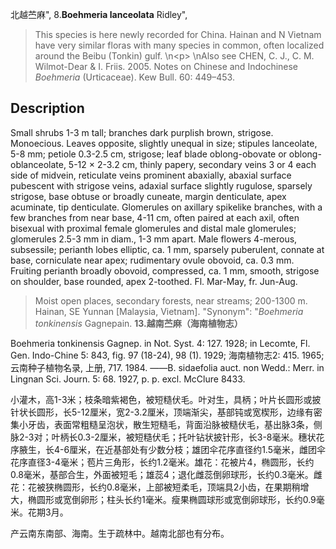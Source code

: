 北越苎麻",
8.**Boehmeria lanceolata** Ridley",

> This species is here newly recorded for China. Hainan and N Vietnam have very similar floras with many species in common, often localized around the Beibu (Tonkin) gulf.&#x0D;\n&lt;p&gt;&#x0D;\nAlso see CHEN, C. J., C. M. Wilmot-Dear &amp; I. Friis. 2005. Notes on Chinese and Indochinese *Boehmeria* (Urticaceae). Kew Bull. 60: 449–453.

## Description
Small shrubs 1-3 m tall; branches dark purplish brown, strigose. Monoecious. Leaves opposite, slightly unequal in size; stipules lanceolate, 5-8 mm; petiole 0.3-2.5 cm, strigose; leaf blade oblong-obovate or oblong-oblanceolate, 5-12 × 2-3.2 cm, thinly papery, secondary veins 3 or 4 each side of midvein, reticulate veins prominent abaxially, abaxial surface pubescent with strigose veins, adaxial surface slightly rugulose, sparsely strigose, base obtuse or broadly cuneate, margin denticulate, apex acuminate, tip denticulate. Glomerules on axillary spikelike branches, with a few branches from near base, 4-11 cm, often paired at each axil, often bisexual with proximal female glomerules and distal male glomerules; glomerules 2.5-3 mm in diam., 1-3 mm apart. Male flowers 4-merous, subsessile; perianth lobes elliptic, ca. 1 mm, sparsely puberulent, connate at base, corniculate near apex; rudimentary ovule obovoid, ca. 0.3 mm. Fruiting perianth broadly obovoid, compressed, ca. 1 mm, smooth, strigose on shoulder, base rounded, apex 2-toothed. Fl. Mar-May, fr. Jun-Aug.

> Moist open places, secondary forests, near streams; 200-1300 m. Hainan, SE Yunnan [Malaysia, Vietnam].
  "Synonym": "*Boehmeria* *tonkinensis* Gagnepain.
**13.越南苎麻（海南植物志）**

Boehmeria tonkinensis Gagnep. in Not. Syst. 4: 127. 1928; in Lecomte, Fl. Gen. Indo-Chine 5: 843, fig. 97 (18-24), 98 (1). 1929; 海南植物志2: 415. 1965; 云南种子植物名录, 上册, 717. 1984. ——B. sidaefolia auct. non Wedd.: Merr. in Lingnan Sci. Journ. 5: 68. 1927, p. p. excl. McClure 8433.

小灌木，高1-3米；枝条暗紫褐色，被短糙伏毛。叶对生，具柄；叶片长圆形或披针状长圆形，长5-12厘米，宽2-3.2厘米，顶端渐尖，基部钝或宽楔形，边缘有密集小牙齿，表面常粗糙呈泡状，散生短糙毛，背面沿脉被糙伏毛，基出脉3条，侧脉2-3对；叶柄长0.3-2厘米，被短糙伏毛；托叶钻状披针形，长3-8毫米。穗状花序腋生，长4-6厘米，在近基部处有少数分枝；雄团伞花序直径约1.5毫米，雌团伞花序直径3-4毫米；苞片三角形，长约1.2毫米。雄花：花被片4，椭圆形，长约0.8毫米，基部合生，外面被短毛；雄蕊4；退化雌蕊倒卵球形，长约0.3毫米。雌花：花被狭椭圆形，长约0.8毫米，上部被短柔毛，顶端具2小齿，在果期稍增大，椭圆形或宽倒卵形；柱头长约1毫米。瘦果椭圆球形或宽倒卵球形，长约0.9毫米。花期3月。

产云南东南部、海南。生于疏林中。越南北部也有分布。
